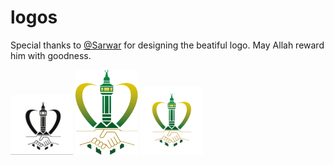 # logos

Special thanks to [@Sarwar](https://github.com/sarwar27) for designing the beatiful logo. May Allah reward him with goodness.

<p float="left">
  <img src="/isl.JPG" width="100" />
  
  <img src="/logo_isdl.png" width="100" />
    
  <img src="/logo_isdll.png" width="100" />
</p>
